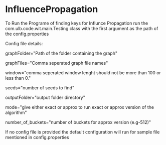 # InfluencePropagation
To Run the Programe of finding keys for Influnce Propagation run the  com.ulb.code.wit.main.Testing class with the first argument 
as the path of the config.properties 

Config file details:

graphFolder="Path of the folder containing the graph"

graphFiles="Comma seperated graph file names"

window="comma seperated window lenght should not be more than 100 or less than 0."

seeds="number of seeds to find"

outputFolder="output folder directory"

mode="give either exact or approx to run exact or approx version of the algorithm"

number_of_buckets="number of buckets for approx version (e.g-512)"

If no config file is provided the default configuration will run for sample file mentioned in config.properties
